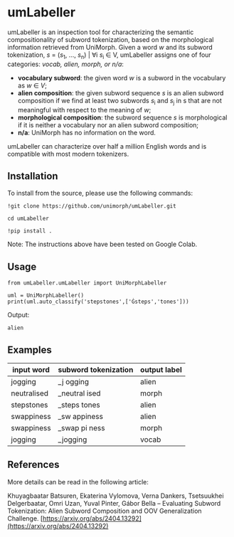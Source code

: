 # umLabeller

umLabeller is an inspection tool for characterizing the semantic compositionality of subword tokenization,
based on the morphological information retrieved from UniMorph. 
Given a word _w_ and its subword tokenization, _s_ = (_s_<sub>1</sub>, ..., _s_<sub>n</sub>) | ∀i _s_<sub>i</sub> ∈ V, umLabeller assigns one of four categories: _vocab, alien, morph, or n/a_:

- **vocabulary subword**: the given word _w_ is a subword in the vocabulary as _w_ ∈ _V_;
- **alien composition**: the given subword sequence _s_ is an alien subword composition if we find at least two subwords _s_<sub>i</sub> and _s_<sub>j</sub> in s that are not meaningful with respect to the meaning of _w_;
- **morphological composition**: the subword sequence _s_ is morphological if it is neither a vocabulary nor an alien subword composition;
- **n/a**: UniMorph has no information on the word.

umLabeller can characterize over half a million English words and is compatible with most modern tokenizers.

## Installation

To install from the source, please use the following commands:

```
!git clone https://github.com/unimorph/umLabeller.git
```

```
cd umLabeller
```

```
!pip install .
```

Note: The instructions above have been tested on Google Colab.

## Usage

```
from umLabeller.umLabeller import UniMorphLabeller

uml = UniMorphLabeller()
print(uml.auto_classify('stepstones',['Ġsteps','tones']))
```

Output:

```
alien
```
## Examples

|   input word   |   subword tokenization  |   output label  |
|----------------|-------------------------|-----------------|
|   jogging      |   _j ogging             |   alien         |
|   neutralised  |   _neutral ised         |   morph         |
|   stepstones   |   _steps tones          |   alien         |
|   swappiness   |   _sw appiness          |   alien         |
|   swappiness   |   _swap pi ness         |   morph         |
|   jogging      |   _jogging              |   vocab         |

## References
More details can be read in the following article:

Khuyagbaatar Batsuren, Ekaterina Vylomova, Verna Dankers, Tsetsuukhei Delgerbaatar, Omri Uzan, Yuval Pinter, Gábor Bella – Evaluating Subword Tokenization: Alien Subword Composition and OOV Generalization Challenge. [https://arxiv.org/abs/2404.13292](https://arxiv.org/abs/2404.13292)
